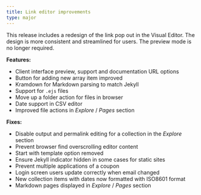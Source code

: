 ```yaml
---
title: Link editor improvements
type: major
---
```


This release includes a redesign of the link pop out in the Visual Editor.
The design is more consistent and streamlined for users. The preview mode is no longer required.

**Features:**

* Client interface preview, support and documentation URL options
* Button for adding new array item improved
* Kramdown for Markdown parsing to match Jekyll
* Support for `.ejs` files
* Move up a folder action for files in browser
* Date support in CSV editor
* Improved file actions in *Explore* / *Pages* section

**Fixes:**

* Disable output and permalink editing for a collection in the *Explore* section
* Prevent browser find overscrolling editor content
* Start with template option removed
* Ensure Jekyll indicator hidden in some cases for static sites
* Prevent multiple applications of a coupon
* Login screen users update correctly when email changed
* New collection items with dates now formatted with ISO8601 format
* Markdown pages displayed in *Explore* / *Pages* section
